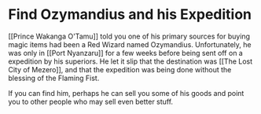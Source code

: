 # Find Ozymandius and his Expedition
[[Prince Wakanga O'Tamu]] told you one of his primary sources for buying magic items had been a Red Wizard named Ozymandius. Unfortunately, he was only in [[Port Nyanzaru]] for a few weeks before being sent off on a expedition by his superiors. He let it slip that the destination was [[The Lost City of Mezero]], and that the expedition was being done without the blessing of the Flaming Fist.

If you can find him, perhaps he can sell you some of his goods and point you to other people who may sell even better stuff.